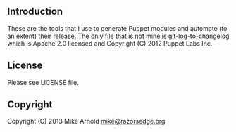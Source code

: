 Introduction
------------

These are the tools that I use to generate Puppet modules and automate (to an
extent) their release.  The only file that is not mine is
[git-log-to-changelog](https://github.com/puppetlabs/puppetlabs-razor/commit/d4827fa6fd0642c1ec93c86c2a8ac64d1d1039ed#bin/git-log-to-changelog)
which is Apache 2.0 licensed and Copyright (C) 2012 Puppet Labs Inc.

License
-------

Please see LICENSE file.

Copyright
---------

Copyright (C) 2013 Mike Arnold <mike@razorsedge.org>

